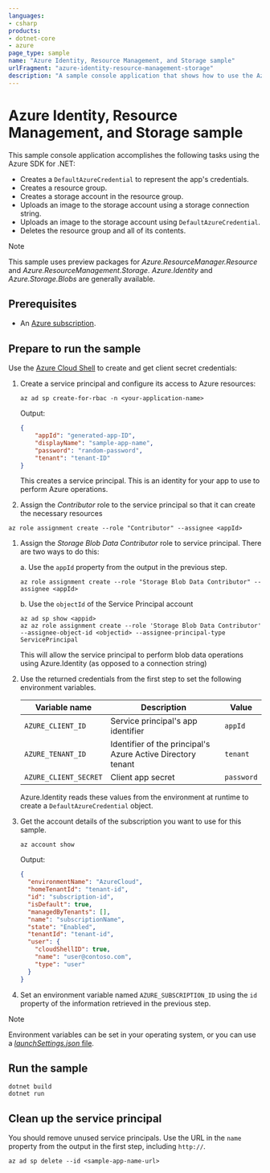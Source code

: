 ```yaml
---
languages:
- csharp
products:
- dotnet-core
- azure
page_type: sample
name: "Azure Identity, Resource Management, and Storage sample"
urlFragment: "azure-identity-resource-management-storage"
description: "A sample console application that shows how to use the Azure SDK for .NET to authenticate an app using a service principal, create a resource group, create a storage account, and upload a blob."
---
```


# Azure Identity, Resource Management, and Storage sample

This sample console application accomplishes the following tasks using the Azure SDK for .NET:

* Creates a `DefaultAzureCredential` to represent the app's credentials.
* Creates a resource group.
* Creates a storage account in the resource group.
* Uploads an image to the storage account using a storage connection string.
* Uploads an image to the storage account using `DefaultAzureCredential`.
* Deletes the resource group and all of its contents.

> [!NOTE]
> This sample uses preview packages for *Azure.ResourceManager.Resource* and *Azure.ResourceManagement.Storage*. *Azure.Identity* and *Azure.Storage.Blobs* are generally available.

## Prerequisites

* An [Azure subscription](https://azure.microsoft.com/free/dotnet/).

## Prepare to run the sample

Use the [Azure Cloud Shell](https://shell.azure.com) to create and get client secret credentials:

1. Create a service principal and configure its access to Azure resources:

    ```azurecli
    az ad sp create-for-rbac -n <your-application-name>
    ```

    Output:

    ```json
    {
        "appId": "generated-app-ID",
        "displayName": "sample-app-name",
        "password": "random-password",
        "tenant": "tenant-ID"
    }
    ```

    This creates a service principal. This is an identity for your app to use to perform Azure operations. 

1. Assign the *Contributor* role to the service principal so that it can create the necessary resources

```azurecli
az role assignment create --role "Contributor" --assignee <appId>
```

1. Assign the *Storage Blob Data Contributor* role to service principal. There are two ways to do this:

    a. Use the `appId` property from the output in the previous step.

    ```azurecli
    az role assignment create --role "Storage Blob Data Contributor" --assignee <appId>
    ```
    b. Use the `objectId` of the Service Principal account
    ```azurecli
    az ad sp show <appid>
    az az role assignment create --role 'Storage Blob Data Contributor' --assignee-object-id <objectid> --assignee-principal-type ServicePrincipal
    ```
    
    This will allow the service principal to perform blob data operations using Azure.Identity (as opposed to a connection string)

1. Use the returned credentials from the first step to set the following environment variables.

    |Variable name|Description|Value|
    |-|-|-|
    |`AZURE_CLIENT_ID`|Service principal's app identifier|`appId`|
    |`AZURE_TENANT_ID`|Identifier of the principal's Azure Active Directory tenant|`tenant`|
    |`AZURE_CLIENT_SECRET`|Client app secret|`password`|

    Azure.Identity reads these values from the environment at runtime to create a `DefaultAzureCredential` object.

5. Get the account details of the subscription you want to use for this sample.

    ```azurecli
    az account show
    ```

    Output:

    ```json
    {
      "environmentName": "AzureCloud",
      "homeTenantId": "tenant-id",
      "id": "subscription-id",
      "isDefault": true,
      "managedByTenants": [],
      "name": "subscriptionName",
      "state": "Enabled",
      "tenantId": "tenant-id",
      "user": {
        "cloudShellID": true,
        "name": "user@contoso.com",
        "type": "user"
      }
    }
    ```

6. Set an environment variable named `AZURE_SUBSCRIPTION_ID` using the `id` property of the information retrieved in the previous step.

> [!NOTE]
> Environment variables can be set in your operating system, or you can use a [*launchSettings.json* file](https://docs.microsoft.com/aspnet/core/fundamentals/environments?view=aspnetcore-3.1#lsj).

## Run the sample

```dotnetcli
dotnet build
dotnet run
```

## Clean up the service principal

You should remove unused service principals. Use the URL in the `name` property from the output in the first step, including `http://`.

```azurecli
az ad sp delete --id <sample-app-name-url>
```
